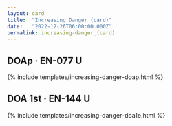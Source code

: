 ```yaml
---
layout: card
title:  "Increasing Danger (card)"
date:   "2022-12-26T06:00:00.000Z"
permalink: increasing-danger_(card)
---
```


## DOAp &middot; EN-077 U

{% include templates/increasing-danger-doap.html %}


## DOA 1st &middot; EN-144 U

{% include templates/increasing-danger-doa1e.html %}
